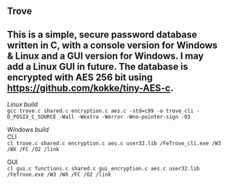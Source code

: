Trove
----
This is a simple, secure password database written in C, with a console version for Windows & Linux and a GUI version for Windows. I may add a Linux GUI in future. The database is encrypted with AES 256 bit using https://github.com/kokke/tiny-AES-c.
----
_Linux build_  
```gcc trove.c shared.c encryption.c aes.c -std=c99 -o trove_cli -D_POSIX_C_SOURCE -Wall -Wextra -Werror -Wno-pointer-sign -O3```

_Windows build_  
CLI  
```cl trove.c shared.c encryption.c aes.c user32.lib /FeTrove_cli.exe /W3 /WX /FC /O2 /link```

GUI  
```cl gui.c functions.c shared.c gui_encryption.c aes.c user32.lib /FeTrove.exe /W3 /WX /FC /O2 /link```
